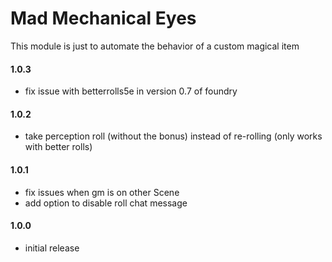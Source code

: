 # Mad Mechanical Eyes

This module is just to automate the behavior of a custom magical item
#### 1.0.3
* fix issue with betterrolls5e in version 0.7 of foundry

#### 1.0.2
* take perception roll (without the bonus) instead of re-rolling (only works with better rolls)

#### 1.0.1
* fix issues when gm is on other Scene
* add option to disable roll chat message

#### 1.0.0
* initial release